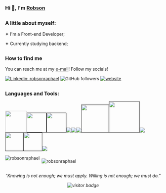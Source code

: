 ### Hi 👋, I'm [Robson](github.com/robsonraphael)

##
### A little about myself: 
 
✴ I'm a Front-end Developer;

✴ Currently studying backend;

##
### How to find me

You can reach me at my [e-mail](mailto:robsonraphaelwork@gmail.com)!
Follow my socials!

[![Linkedin: robsonraphael](https://img.shields.io/badge/-Linkedin-blue?style=flat-square&logo=Linkedin&logoColor=white&link=https://www.linkedin.com/in/robson-raphael-42a628224)](https://www.linkedin.com/in/robson-raphael-42a628224/)
![GitHub followers](https://img.shields.io/github/followers/robsonraphael?label=Follow&style=social)
[![website](https://img.shields.io/badge/Website-46a2f1.svg?&style=flat-square&logo=Google-Chrome&logoColor=white&link=https://www.google.com)](https://www.google.com)

 ##
 
 <h3 align="left">Languages and Tools:</h3>
<p align="left"> 
  <a href="reactjs.org"><img width="70" src="https://www.vectorlogo.zone/logos/reactjs/reactjs-icon.svg"/></a><a href=""><img width="64" src="https://cdn.worldvectorlogo.com/logos/logo-javascript.svg"/></a><a href=""><img width="64" src="https://cdn.worldvectorlogo.com/logos/typescript-2.svg"/></a><a href=""><img src="https://www.vectorlogo.zone/logos/w3_html5/w3_html5-icon.svg"/></a><a href=""><img src="https://www.vectorlogo.zone/logos/w3_css/w3_css-icon.svg"/></a><a href=""><img  src="https://www.vectorlogo.zone/logos/nestjs/nestjs-icon.svg"/></a><a href=""><img width="90" src="https://cdn.worldvectorlogo.com/logos/react-native-1.svg"/></a><a href=""><img width="100" src="https://www.vectorlogo.zone/logos/expressjs/expressjs-ar21.svg"/></a><a href=""><img src="https://www.vectorlogo.zone/logos/nodejs/nodejs-ar21.svg"/></a><a href=""><img width="60" src="https://www.vectorlogo.zone/logos/linux/linux-icon.svg"/></a><a href=""><img width="60" src="https://www.vectorlogo.zone/logos/lua/lua-official.svg"/></a><a href=""><img src="https://www.vectorlogo.zone/logos/sass-lang/sass-lang-icon.svg" /></a>
</p>

<p><img align="left" src="https://github-readme-stats.vercel.app/api/top-langs?username=robsonraphael&show_icons=true&locale=en&layout=compact" alt="robsonraphael"/></p>
<p>
<p>&nbsp;<img align="center" style="margin-top: 10px"src="https://github-readme-stats.vercel.app/api?username=robsonraphael&show_icons=true&locale=en" alt="robsonraphael" /></p>
 
 ##
<p align="center">
 <i> “Knowing is not enough; we must apply.  Willing is not enough; we must do.” <i>
</p>
  
<p align="center">
  <img src="https://visitor-badge.laobi.icu/badge?page_id=robsonraphael" alt="visitor badge"/>
</p>
